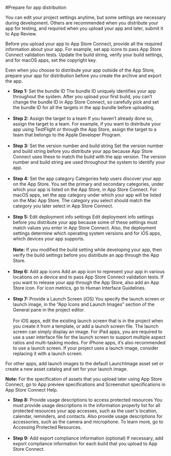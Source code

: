 #Prepare for app distribution

You can edit your project settings anytime, but some settings are necessary during development. Others are recommended when you distribute your app for testing, and required when you upload your app and later, submit it to App Review.

Before you upload your app to App Store Connect, provide all the required information about your app. For example, set app icons to pass App Store Connect validation tests. Update the build string, verify your build settings, and for macOS apps, set the copyright key.

Even when you choose to distribute your app outside of the App Store, prepare your app for distribution before you create the archive and export the app.

* <b>Step 1:</b> Set the bundle ID
The bundle ID uniquely identifies your app throughout the system. After you upload your first build, you can’t change the bundle ID in App Store Connect, so carefully pick and set the bundle ID for all the targets in the app bundle before uploading.
  </br></br>
* <b>Step 2:</b> Assign the target to a team
If you haven’t already done so, assign the target to a team. For example, if you want to distribute your app using TestFlight or through the App Store, assign the target to a team that belongs to the Apple Developer Program.
  </br></br>
* <b>Step 3:</b> Set the version number and build string
Set the version number and build string before you distribute your app because App Store Connect uses these to match the build with the app version. The version number and build string are used throughout the system to identify your app.
  </br></br>
* <b>Step 4:</b> Set the app category
Categories help users discover your app on the App Store. You set the primary and secondary categories, under which your app is listed on the App Store, in App Store Connect. For macOS apps, set the app category under which your app will be listed on the Mac App Store. The category you select should match the category you later select in App Store Connect.
  </br></br>
* <b>Step 5:</b> Edit deployment info settings
Edit deployment info settings before you distribute your app because some of these settings must match values you enter in App Store Connect. Also, the deployment settings determine which operating system versions and for iOS apps, which devices your app supports.
  </br></br>
<b>Note:</b> If you modified the build setting while developing your app, then verify the build settings before you distribute an app through the App Store.
  </br></br>
* <b>Step 6:</b> Add app icons
Add an app icon to represent your app in various locations on a device and to pass App Store Connect validation tests. If you want to release your app through the App Store, also add an App Store icon. For icon metrics, go to Human Interface Guidelines.
</br></br>
* <b>Step 7:</b> Provide a Launch Screen (iOS)
You specify the launch screen or launch image, in the “App Icons and Launch Images” section of the General pane in the project editor.
  </br></br>
For iOS apps, edit the existing launch screen that is in the project when you create it from a template, or add a launch screen file. The launch screen can simply display an image. For iPad apps, you are required to use a user interface file for the launch screen to support multiple aspect ratios and multi-tasking modes. For iPhone apps, it’s also recommended to use a launch screen. If your project uses a launch image, consider replacing it with a launch screen.

For other apps, add launch images to the default LaunchImage asset set or create a new asset catalog and set for your launch image.

<b>Note:</b> For the specification of assets that you upload later using App Store Connect, go to App preview specifications and Screenshot specifications in App Store Connect Help.

* <b>Step 8:</b> Provide usage descriptions to access protected resources
You must provide usage descriptions in the information property list for all protected resources your app accesses, such as the user's location, calendar, reminders, and contacts. Also provide usage descriptions for accessories, such as the camera and microphone. To learn more, go to Accessing Protected Resources.
  </br></br>
* <b>Step 9:</b> Add export compliance information (optional)
If necessary, add export compliance information for each build that you upload to App Store Connect.
